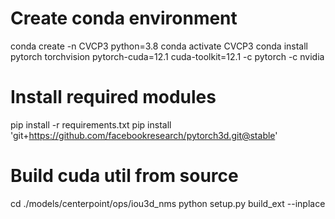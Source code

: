 # Create conda environment
conda create -n CVCP3 python=3.8
conda activate CVCP3
conda install pytorch torchvision pytorch-cuda=12.1 cuda-toolkit=12.1 -c pytorch -c nvidia

# Install required modules
pip install -r requirements.txt
pip install 'git+https://github.com/facebookresearch/pytorch3d.git@stable'

# Build cuda util from source
cd ./models/centerpoint/ops/iou3d_nms
python setup.py build_ext --inplace